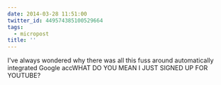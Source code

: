 ```yaml
---
date: 2014-03-28 11:51:00
twitter_id: 449574385100529664
tags:
  - micropost
title: ''
---
```


I've always wondered why there was all this fuss around automatically integrated Google accWHAT DO YOU MEAN I JUST SIGNED UP FOR YOUTUBE?
